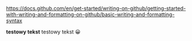https://docs.github.com/en/get-started/writing-on-github/getting-started-with-writing-and-formatting-on-github/basic-writing-and-formatting-syntax

**testowy tekst**
testowy tekst
:grinning:
